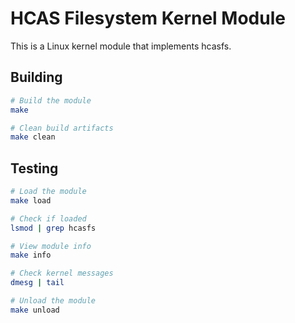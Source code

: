 # HCAS Filesystem Kernel Module

This is a Linux kernel module that implements hcasfs.

## Building

```bash
# Build the module
make

# Clean build artifacts  
make clean
```

## Testing

```bash
# Load the module
make load

# Check if loaded
lsmod | grep hcasfs

# View module info
make info

# Check kernel messages
dmesg | tail

# Unload the module
make unload
```
